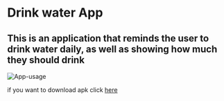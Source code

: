 # Drink water App

## This is an application that reminds the user to drink water daily, as well as showing how much they should drink

![App-usage](https://github.com/MatheusVict/Drink-water/assets/103688000/808783bb-9559-47ba-8de9-8568aaac1b30)

if you want to download apk click [here](https://drive.google.com/file/d/1VJJitg2UjmRaKwPkmLjpQ_JBR3ATYw3e/view?usp=drive_link)